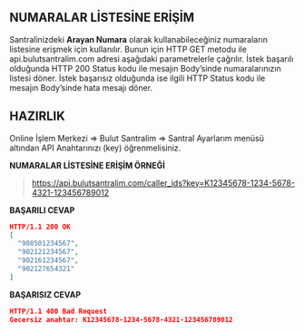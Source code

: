 **NUMARALAR LİSTESİNE ERİŞİM**
----
Santralinizdeki **Arayan Numara** olarak kullanabileceğiniz numaraların listesine erişmek için kullanılır. Bunun için HTTP GET metodu ile api.bulutsantralim.com adresi
aşağıdaki parametrelerle çağrılır. İstek başarılı olduğunda HTTP 200 Status kodu ile mesajın Body’sinde numaralarınızın listesi döner. 
İstek başarısız olduğunda ise ilgili HTTP Status kodu ile mesajın Body’sinde hata mesajı döner.

**HAZIRLIK**
----
  Online İşlem Merkezi => Bulut Santralim => Santral Ayarlarım menüsü altından API Anahtarınızı (key) öğrenmelisiniz.
  
**NUMARALAR LİSTESİNE ERİŞİM ÖRNEĞİ**

>https://api.bulutsantralim.com/caller_ids?key=K12345678-1234-5678-4321-123456789012
 
**BAŞARILI CEVAP**

```json
HTTP/1.1 200 OK
[
  "908501234567",
  "902121234567",
  "902161234567",
  "902127654321"
]
```

**BAŞARISIZ CEVAP** 

```json
HTTP/1.1 400 Bad Request 
Gecersiz anahtar: K12345678-1234-5678-4321-123456789012
```
